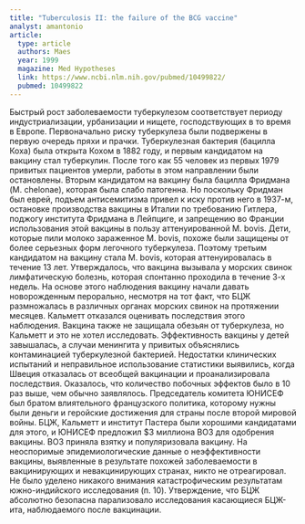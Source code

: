 ```yaml
---
title: "Tuberculosis II: the failure of the BCG vaccine"
analyst: amantonio
article:
  type: article
  authors: Maes
  year: 1999
  magazine: Med Hypotheses
  link: https://www.ncbi.nlm.nih.gov/pubmed/10499822/
  pubmed: 10499822
---
```


Быстрый рост заболеваемости туберкулезом соответствует периоду индустриализации, урбанизации и нищете, господствующих в то время в Европе. Первоначально риску туберкулеза были подвержены в первую очередь пряхи и прачки.
Туберкулезная бактерия (бацилла Коха) была открыта Кохом в 1882 году, и первым кандидатом на вакцину стал туберкулин. После того как 55 человек из первых 1979 привитых пациентов умерли, работы в этом направлении были остановлены.
Вторым кандидатом на вакцину была бацилла Фридмана (M. chelonae), которая была слабо патогенна. Но поскольку Фридман был еврей, подъем антисемитизма привел к иску против него в 1937-м, остановке производства вакцины в Италии по требованию Гитлера, поджогу института Фридмана в Лейпциге, и запрещению во Франции использования этой вакцины в пользу аттенуированной M. bovis.
Дети, которые пили молоко зараженное M. bovis, похоже были защищены от более серьезных форм легочного туберкулеза. Поэтому третьим кандидатом на вакцину стала M. bovis, которая аттенуировалась в течение 13 лет. Утверждалось, что вакцина вызывала у морских свинок лимфатическую болезнь, которая спонтанно проходила в течение 3-х недель. На основе этого наблюдения вакцину начали давать новорожденным перорально, несмотря на тот факт, что БЦЖ размножалась в различных органах морских свинок на протяжении месяцев. Кальметт отказался оценивать последствия этого наблюдения. Вакцина также не защищала обезьян от туберкулеза, но Кальметт и это не хотел исследовать. Эффективность вакцины у детей завышалась, а случаи менингита у привитых объяснялись контаминацией туберкулезной бактерией.
Недостатки клинических испытаний и неправильное использование статистики выявились, когда Швеция отказалась от всеобщей вакцинации и проанализировала последствия. Оказалось, что количество побочных эффектов было в 10 раз выше, чем обычно заявлялось.
Председатель комитета ЮНИСЕФ был братом влиятельного французского политика, которому нужны были деньги и геройские достижения для страны после второй мировой войны. БЦЖ, Кальметт и институт Пастера были хорошими кандидатами для этого, и ЮНИСЕФ предложил $3 миллиона ВОЗ для одобрения вакцины. ВОЗ приняла взятку и популяризовала вакцину.
На неоспоримые эпидемиологические данные о неэффективности вакцины, выявленные в результате похожей заболеваемости в вакцинирующих и невакцинирующих странах, никто не отреагировал. Не было уделено никакого внимания катастрофическим результатам южно-индийского исследования (п. 10). Утверждение, что БЦЖ абсолютно безопасна парализовало исследования касающиеся БЦЖ-ита, наблюдаемого после вакцинации.
